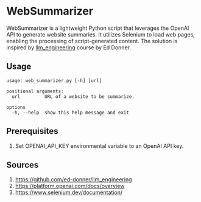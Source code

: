 # WebSummarizer

WebSummarizer is a lightweight Python script that leverages the OpenAI API to generate website summaries. It utilizes Selenium to load web pages, enabling the processing of script-generated content. The solution is inspired by [llm_engineering](https://github.com/ed-donner/llm_engineering) course by Ed Donner.

## Usage
```
usage: web_summarizer.py [-h] [url]

positional arguments:
  url         URL of a website to be summarize.

options
  -h, --help  show this help message and exit
  ```

## Prerequisites

1. Set OPENAI_API_KEY environmental variable to an OpenAI API key.

## Sources
1. https://github.com/ed-donner/llm_engineering
2. https://platform.openai.com/docs/overview
3. https://www.selenium.dev/documentation/


